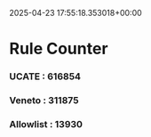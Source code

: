 2025-04-23 17:55:18.353018+00:00
# Rule Counter 
 ### UCATE : 616854

 ### Veneto : 311875

 ### Allowlist : 13930